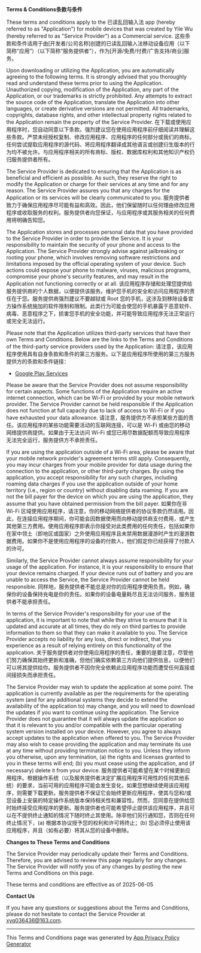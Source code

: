 **Terms & Conditions<font class="notranslate immersive-translate-target-wrapper" data-immersive-translate-translation-element-mark="1" lang="zh-CN"><font class="notranslate immersive-translate-target-translation-theme-wavy immersive-translate-target-translation-inline-wrapper-theme-wavy immersive-translate-target-translation-inline-wrapper" data-immersive-translate-translation-element-mark="1"><font class="notranslate immersive-translate-target-inner immersive-translate-target-translation-theme-wavy-inner" data-immersive-translate-translation-element-mark="1">条款与条件</font></font></font>**  

These terms and conditions apply to the 已读乱回输入法 app (hereby referred to as "Application") for mobile devices that was created by Yile Wu (hereby referred to as "Service Provider") as a Commercial service. <font class="notranslate immersive-translate-target-wrapper" data-immersive-translate-translation-element-mark="1" lang="zh-CN"><font class="notranslate immersive-translate-target-translation-theme-wavy immersive-translate-target-translation-block-wrapper-theme-wavy immersive-translate-target-translation-block-wrapper" data-immersive-translate-translation-element-mark="1"><font class="notranslate immersive-translate-target-inner immersive-translate-target-translation-theme-wavy-inner" data-immersive-translate-translation-element-mark="1">这些条款和条件适用于由[开发者/公司名称]创建的已读乱回输入法移动设备应用（以下简称“应用”）（以下简称“服务提供者”），作为[开源/免费/付费/广告支持/商业]服务。</font></font></font>

Upon downloading or utilizing the Application, you are automatically agreeing to the following terms. It is strongly advised that you thoroughly read and understand these terms prior to using the Application. Unauthorized copying, modification of the Application, any part of the Application, or our trademarks is strictly prohibited. Any attempts to extract the source code of the Application, translate the Application into other languages, or create derivative versions are not permitted. All trademarks, copyrights, database rights, and other intellectual property rights related to the Application remain the property of the Service Provider. <font class="notranslate immersive-translate-target-wrapper" data-immersive-translate-translation-element-mark="1" lang="zh-CN"><font class="notranslate immersive-translate-target-translation-theme-wavy immersive-translate-target-translation-block-wrapper-theme-wavy immersive-translate-target-translation-block-wrapper" data-immersive-translate-translation-element-mark="1"><font class="notranslate immersive-translate-target-inner immersive-translate-target-translation-theme-wavy-inner" data-immersive-translate-translation-element-mark="1">在下载或使用应用程序时，您自动同意以下条款。强烈建议您在使用应用程序前仔细阅读并理解这些条款。严禁未经授权复制、修改应用程序、应用程序的任何部分或我们的商标。任何尝试提取应用程序的源代码、将应用程序翻译成其他语言或创建衍生版本的行为均不被允许。与应用程序相关的所有商标、版权、数据库权利和其他知识产权仍归服务提供者所有。</font></font></font>

The Service Provider is dedicated to ensuring that the Application is as beneficial and efficient as possible. As such, they reserve the right to modify the Application or charge for their services at any time and for any reason. The Service Provider assures you that any charges for the Application or its services will be clearly communicated to you. <font class="notranslate immersive-translate-target-wrapper" data-immersive-translate-translation-element-mark="1" lang="zh-CN"><font class="notranslate immersive-translate-target-translation-theme-wavy immersive-translate-target-translation-block-wrapper-theme-wavy immersive-translate-target-translation-block-wrapper" data-immersive-translate-translation-element-mark="1"><font class="notranslate immersive-translate-target-inner immersive-translate-target-translation-theme-wavy-inner" data-immersive-translate-translation-element-mark="1">服务提供者致力于确保应用程序尽可能有益和高效。因此，他们保留随时以任何理由修改应用程序或收取服务的权利。服务提供者向您保证，与应用程序或其服务相关的任何费用将明确告知您。</font></font></font>

The Application stores and processes personal data that you have provided to the Service Provider in order to provide the Service. It is your responsibility to maintain the security of your phone and access to the Application. The Service Provider strongly advise against jailbreaking or rooting your phone, which involves removing software restrictions and limitations imposed by the official operating system of your device. Such actions could expose your phone to malware, viruses, malicious programs, compromise your phone's security features, and may result in the Application not functioning correctly or at all. <font class="notranslate immersive-translate-target-wrapper" data-immersive-translate-translation-element-mark="1" lang="zh-CN"><font class="notranslate immersive-translate-target-translation-theme-wavy immersive-translate-target-translation-block-wrapper-theme-wavy immersive-translate-target-translation-block-wrapper" data-immersive-translate-translation-element-mark="1"><font class="notranslate immersive-translate-target-inner immersive-translate-target-translation-theme-wavy-inner" data-immersive-translate-translation-element-mark="1">该应用程序存储和处理您提供给服务提供商的个人数据，以便提供该服务。维护您手机的安全和访问应用程序的责任在于您。服务提供商强烈建议不要越狱或 Root 您的手机，这涉及到移除设备官方操作系统施加的软件限制和限制。此类行为可能会使您的手机暴露于恶意软件、病毒、恶意程序之下，损害您手机的安全功能，并可能导致应用程序无法正常运行或完全无法运行。</font></font></font>

Please note that the Application utilizes third-party services that have their own Terms and Conditions. Below are the links to the Terms and Conditions of the third-party service providers used by the Application: <font class="notranslate immersive-translate-target-wrapper" data-immersive-translate-translation-element-mark="1" lang="zh-CN"><font class="notranslate immersive-translate-target-translation-theme-wavy immersive-translate-target-translation-block-wrapper-theme-wavy immersive-translate-target-translation-block-wrapper" data-immersive-translate-translation-element-mark="1"><font class="notranslate immersive-translate-target-inner immersive-translate-target-translation-theme-wavy-inner" data-immersive-translate-translation-element-mark="1">请注意，该应用程序使用具有自身条款和条件的第三方服务。以下是应用程序所使用的第三方服务提供方的条款和条件链接：</font></font></font>

*   [Google Play Services](https://policies.google.com/terms)

Please be aware that the Service Provider does not assume responsibility for certain aspects. Some functions of the Application require an active internet connection, which can be Wi-Fi or provided by your mobile network provider. The Service Provider cannot be held responsible if the Application does not function at full capacity due to lack of access to Wi-Fi or if you have exhausted your data allowance. <font class="notranslate immersive-translate-target-wrapper" data-immersive-translate-translation-element-mark="1" lang="zh-CN"><font class="notranslate immersive-translate-target-translation-theme-wavy immersive-translate-target-translation-block-wrapper-theme-wavy immersive-translate-target-translation-block-wrapper" data-immersive-translate-translation-element-mark="1"><font class="notranslate immersive-translate-target-inner immersive-translate-target-translation-theme-wavy-inner" data-immersive-translate-translation-element-mark="1">请注意，服务提供方不承担某些方面的责任。该应用程序的某些功能需要活动的互联网连接，可以是 Wi-Fi 或由您的移动网络提供商提供。如果由于无法访问 Wi-Fi 或您已用尽数据配额而导致应用程序无法完全运行，服务提供方不承担责任。</font></font></font>

If you are using the application outside of a Wi-Fi area, please be aware that your mobile network provider's agreement terms still apply. Consequently, you may incur charges from your mobile provider for data usage during the connection to the application, or other third-party charges. By using the application, you accept responsibility for any such charges, including roaming data charges if you use the application outside of your home territory (i.e., region or country) without disabling data roaming. If you are not the bill payer for the device on which you are using the application, they assume that you have obtained permission from the bill payer. <font class="notranslate immersive-translate-target-wrapper" data-immersive-translate-translation-element-mark="1" lang="zh-CN"><font class="notranslate immersive-translate-target-translation-theme-wavy immersive-translate-target-translation-block-wrapper-theme-wavy immersive-translate-target-translation-block-wrapper" data-immersive-translate-translation-element-mark="1"><font class="notranslate immersive-translate-target-inner immersive-translate-target-translation-theme-wavy-inner" data-immersive-translate-translation-element-mark="1">如果你在非 Wi-Fi 区域使用应用程序，请注意，你的移动网络提供者的协议条款仍然适用。因此，在连接应用程序期间，你可能会因数据使用而向移动提供商支付费用，或产生其他第三方费用。使用应用程序即表示你接受对此类费用的任何责任，包括如果你在家中领土（即地区或国家）之外使用应用程序且未禁用数据漫游时产生的漫游数据费用。如果你不是使用应用程序的设备的付款人，他们假定你已经获得了付款人的许可。</font></font></font>

Similarly, the Service Provider cannot always assume responsibility for your usage of the application. For instance, it is your responsibility to ensure that your device remains charged. If your device runs out of battery and you are unable to access the Service, the Service Provider cannot be held responsible. <font class="notranslate immersive-translate-target-wrapper" data-immersive-translate-translation-element-mark="1" lang="zh-CN"><font class="notranslate immersive-translate-target-translation-theme-wavy immersive-translate-target-translation-block-wrapper-theme-wavy immersive-translate-target-translation-block-wrapper" data-immersive-translate-translation-element-mark="1"><font class="notranslate immersive-translate-target-inner immersive-translate-target-translation-theme-wavy-inner" data-immersive-translate-translation-element-mark="1">同样地，服务提供者不能总是对你的应用程序使用负责。例如，确保你的设备保持充电是你的责任。如果你的设备电量耗尽且无法访问服务，服务提供者不能承担责任。</font></font></font>

In terms of the Service Provider's responsibility for your use of the application, it is important to note that while they strive to ensure that it is updated and accurate at all times, they do rely on third parties to provide information to them so that they can make it available to you. The Service Provider accepts no liability for any loss, direct or indirect, that you experience as a result of relying entirely on this functionality of the application. <font class="notranslate immersive-translate-target-wrapper" data-immersive-translate-translation-element-mark="1" lang="zh-CN"><font class="notranslate immersive-translate-target-translation-theme-wavy immersive-translate-target-translation-block-wrapper-theme-wavy immersive-translate-target-translation-block-wrapper" data-immersive-translate-translation-element-mark="1"><font class="notranslate immersive-translate-target-inner immersive-translate-target-translation-theme-wavy-inner" data-immersive-translate-translation-element-mark="1">关于服务提供者对你使用应用程序的责任，重要的是要注意，尽管他们努力确保其始终更新和准确，但他们确实依赖第三方向他们提供信息，以便他们可以将其提供给你。服务提供者不因你完全依赖此应用程序功能而遭受任何直接或间接损失而承担责任。</font></font></font>

The Service Provider may wish to update the application at some point. The application is currently available as per the requirements for the operating system (and for any additional systems they decide to extend the availability of the application to) may change, and you will need to download the updates if you want to continue using the application. The Service Provider does not guarantee that it will always update the application so that it is relevant to you and/or compatible with the particular operating system version installed on your device. However, you agree to always accept updates to the application when offered to you. The Service Provider may also wish to cease providing the application and may terminate its use at any time without providing termination notice to you. Unless they inform you otherwise, upon any termination, (a) the rights and licenses granted to you in these terms will end; (b) you must cease using the application, and (if necessary) delete it from your device. <font class="notranslate immersive-translate-target-wrapper" data-immersive-translate-translation-element-mark="1" lang="zh-CN"><font class="notranslate immersive-translate-target-translation-theme-wavy immersive-translate-target-translation-block-wrapper-theme-wavy immersive-translate-target-translation-block-wrapper" data-immersive-translate-translation-element-mark="1"><font class="notranslate immersive-translate-target-inner immersive-translate-target-translation-theme-wavy-inner" data-immersive-translate-translation-element-mark="1">服务提供者可能希望在某个时候更新应用程序。根据操作系统（以及服务提供者决定扩展应用程序可用性的任何其他系统）的要求，当前可用的应用程序可能会发生变化，如果您想继续使用该应用程序，则需要下载更新。服务提供者不保证它会始终更新应用程序，使其与您和/或您设备上安装的特定操作系统版本保持相关性和兼容性。然而，您同意在提供给您时始终接受应用程序的更新。服务提供者也可能希望停止提供该应用程序，并且可以在不提供终止通知的情况下随时终止其使用。除非他们另行通知您，否则在任何终止情况下，(a) 根据本协议授予您的权利和许可将终止；(b) 您必须停止使用该应用程序，并且（如有必要）将其从您的设备中删除。</font></font></font>

**Changes to These Terms and Conditions**

The Service Provider may periodically update their Terms and Conditions. Therefore, you are advised to review this page regularly for any changes. The Service Provider will notify you of any changes by posting the new Terms and Conditions on this page.

These terms and conditions are effective as of 2025-06-05

**Contact Us**

If you have any questions or suggestions about the Terms and Conditions, please do not hesitate to contact the Service Provider at xyq036436@163.com.

* * *

This Terms and Conditions page was generated by [App Privacy Policy Generator](https://app-privacy-policy-generator.nisrulz.com/)
